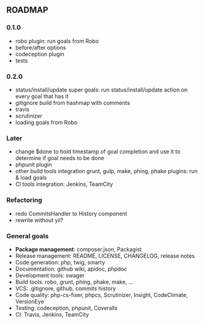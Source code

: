 ROADMAP
-------

### 0.1.0

- robo plugin: run goals from Robo
- before/after options 
- codeception plugin
- tests


### 0.2.0

- status/install/update super goals: run status/install/update action on every goal that has it
- gitignore build from hashmap with comments 
- travis
- scrutinizer
- loading goals from Robo


### Later

- change $done to hold timestamp of goal completion and use it to determine if goal needs to be done 
- phpunit plugin
- other build tools integration grunt, gulp, make,  phing, phake plugins: run & load goals
- CI tools integration: Jenkins, TeamCity


### Refactoring

- redo CommitsHandler to History component
- rewrite without yii?

### General goals 

- **Package management**: composer.json, Packagist
- Release management: README, LICENSE, CHANGELOG, release notes
- Code generation: php, twig, smarty
- Documentation: github wiki, apidoc, phpdoc
- Development tools: swager
- Build tools: robo, grunt, phing, phake, make, ... 
- VCS: .gitignore, github, commits history
- Code quality: php-cs-fixer, phpcs, Scrutinizer, Insight, CodeClimate, VersionEye
- Testing: codeception, phpunit, Coveralls
- CI: Travis, Jenkins, TeamCity

